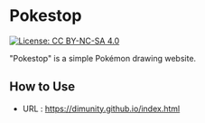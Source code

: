 # Pokestop

[![License: CC BY-NC-SA 4.0](https://img.shields.io/badge/License-CC_BY--NC--SA_4.0-lightgrey.svg)](https://creativecommons.org/licenses/by-nc-sa/4.0/)

"Pokestop" is a simple Pokémon drawing website.

## How to Use

- URL : https://dimunity.github.io/index.html